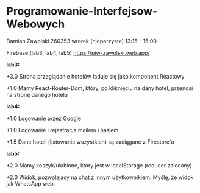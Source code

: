 # Programowanie-Interfejsow-Webowych

 Damian Zawolski
 260353
 wtorek (nieparzyste) 13:15 - 15:00

Firebase (lab3, lab4, lab5)
https://piw-zawolski.web.app/


**lab3:**

+3.0 Strona przeglądanie hotelów ładuje się jako komponent Reactowy

+1.0 Mamy React-Router-Dom, który, po kliknięciu na dany hotel, przenosi na stronę danego hotelu

**lab4:**

+1.0 Logowanie przez Google

+1.0 Logowanie i rejestracja mailem i hasłem

+1.5 Dane hoteli (listowanie wszystkich) są zaciągane z Firestore'a

**lab5:**

+2.0 Mamy koszyk/ulubione, który jest w localStorage (reducer zalecany)

+2.0 Widok, pozwalajacy na chat z innym użytkownikiem. Myślę, że widok jak WhatsApp web.
